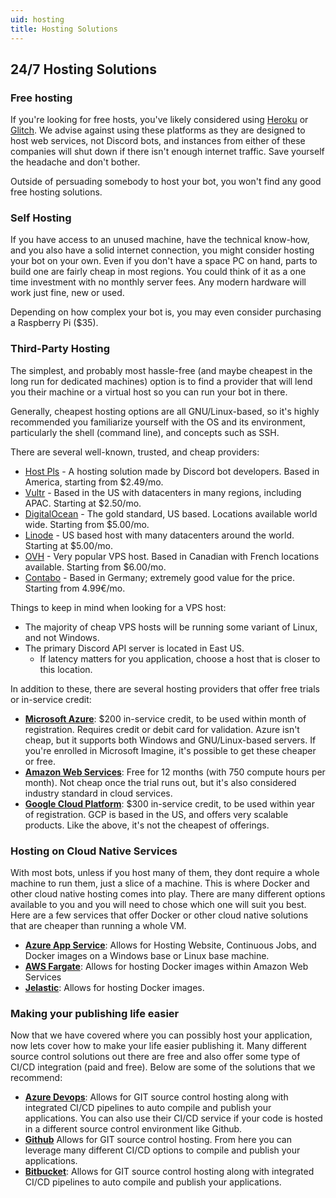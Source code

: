 ```yaml
---
uid: hosting
title: Hosting Solutions
---
```


## 24/7 Hosting Solutions

### Free hosting
If you're looking for free hosts, you've likely considered using [Heroku](https://www.heroku.com/) or [Glitch](https://glitch.com/).
We advise against using these platforms as they are designed to host web services, not Discord bots, and instances from either of these companies will shut down if there isn't enough internet traffic.
Save yourself the headache and don't bother.

Outside of persuading somebody to host your bot, you won't find any good free hosting solutions.

### Self Hosting
If you have access to an unused machine, have the technical know-how, and you also have a solid internet connection, you might consider hosting your bot on your own.
Even if you don't have a space PC on hand, parts to build one are fairly cheap in most regions. You could think of it as a one time investment with no monthly server fees.
Any modern hardware will work just fine, new or used.

Depending on how complex your bot is, you may even consider purchasing a Raspberry Pi ($35).

### Third-Party Hosting
The simplest, and probably most hassle-free (and maybe cheapest in the long run for dedicated machines) option is to find a provider
that will lend you their machine or a virtual host so you can run your bot in there.

Generally, cheapest hosting options are all GNU/Linux-based, so it's highly recommended you familiarize yourself with the OS and its
environment, particularly the shell (command line), and concepts such as SSH.

There are several well-known, trusted, and cheap providers:

* [Host Pls](https://host-pls.com/) - A hosting solution made by Discord bot developers. Based in America, starting from $2.49/mo.
* [Vultr](https://www.vultr.com/products/cloud-compute/) - Based in the US with datacenters in many regions, including APAC. Starting at $2.50/mo.
* [DigitalOcean](https://www.digitalocean.com/products/droplets/) - The gold standard, US based. Locations available world wide. Starting from $5.00/mo.
* [Linode](https://www.linode.com/products/shared/) - US based host with many datacenters around the world. Starting at $5.00/mo.
* [OVH](https://www.ovhcloud.com/en/vps/) - Very popular VPS host. Based in Canadian with French locations available. Starting from $6.00/mo.
* [Contabo](https://contabo.com/?show=vps) - Based in Germany; extremely good value for the price. Starting from 4.99€/mo.


Things to keep in mind when looking for a VPS host:
* The majority of cheap VPS hosts will be running some variant of Linux, and not Windows.
* The primary Discord API server is located in East US.
  * If latency matters for you application, choose a host that is closer to this location.


In addition to these, there are several hosting providers that offer free trials or in-service credit:

* [**Microsoft Azure**](https://azure.microsoft.com/en-us/free/?cdn=disable "Microsoft Azure"): $200 in-service credit,
  to be used within month of registration. Requires credit or debit card for validation. Azure isn't cheap, but it supports
  both Windows and GNU/Linux-based servers. If you're enrolled in Microsoft Imagine, it's possible to get these cheaper or
  free.
* [**Amazon Web Services**](https://aws.amazon.com/free/ "AWS"): Free for 12 months (with 750 compute hours per month). Not
  cheap once the trial runs out, but it's also considered industry standard in cloud services.
* [**Google Cloud Platform**](https://cloud.google.com/free/ "Google Cloud Platform"): $300 in-service credit, to be used
  within year of registration. GCP is based in the US, and offers very scalable products. Like the above, it's not the
  cheapest of offerings.


### Hosting on Cloud Native Services
With most bots, unless if you host many of them, they dont require a whole machine to run them, just a slice of a machine.  This is
where Docker and other cloud native hosting comes into play.  There are many different options available to you and you will need
to chose which one will suit you best.  Here are a few services that offer Docker or other cloud native solutions that are cheaper than running
a whole VM.

* [**Azure App Service**](https://azure.microsoft.com/en-us/services/app-service/ "Azure App Service"):  Allows for Hosting Website, Continuous Jobs,
  and Docker images on a Windows base or Linux base machine.
* [**AWS Fargate**](https://aws.amazon.com/fargate/ "AWS Fargate"):  Allows for hosting Docker images within Amazon Web Services
* [**Jelastic**](https://jelastic.com/docker/ "Jelastic"):  Allows for hosting Docker images.

### Making your publishing life easier
Now that we have covered where you can possibly host your application, now lets cover how to make your life easier publishing it. Many different
source control solutions out there are free and also offer some type of CI/CD integration (paid and free).  Below are some of the
solutions that we recommend:

* [**Azure Devops**](https://azure.microsoft.com/en-us/services/devops/?nav=min "Azure Devops"):  Allows for GIT source control hosting along with integrated CI/CD
  pipelines to auto compile and publish your applications.  You can also use their CI/CD service if your code is hosted in a different source control environment like Github.
* [**Github**](https://github.com/ "GitHub") Allows for GIT source control hosting.  From here you can leverage many different CI/CD options to compile and publish your
  applications.
* [**Bitbucket**](https://bitbucket.org/ "Bitbucket"):  Allows for GIT source control hosting along with integrated CI/CD pipelines to auto compile and publish your applications.
